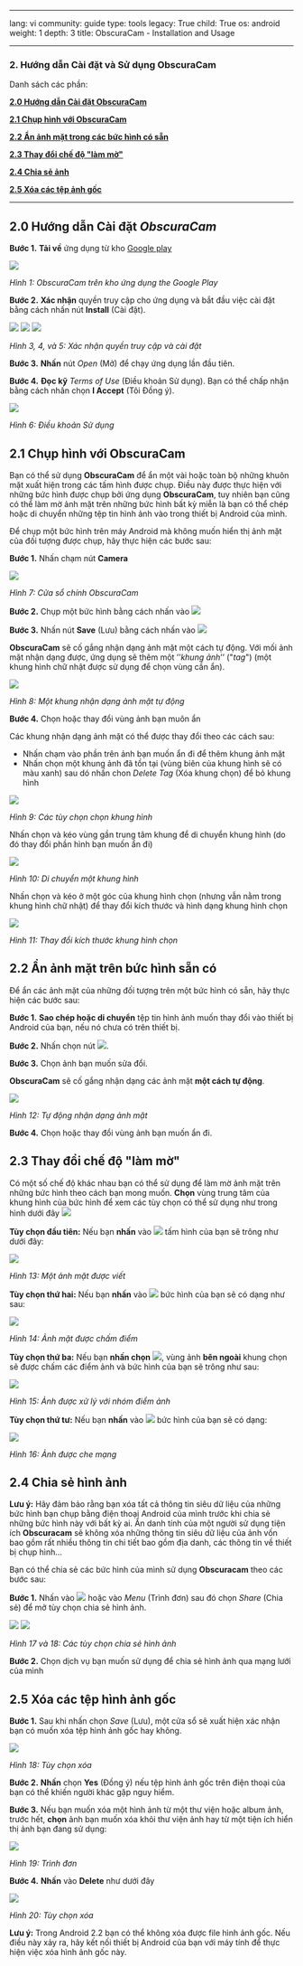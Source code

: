 

---

lang: vi
community: guide
type: tools
legacy: True
child: True
os: android
weight: 1
depth: 3
title: ObscuraCam - Installation and Usage

---

### 2. Hướng dẫn Cài đặt và Sử dụng ObscuraCam

Danh sách các phần:

[**2.0 Hướng dẫn Cài đặt ObscuraCam**](#2.0)

[**2.1 Chụp hình với ObscuraCam**](#2.1)

[**2.2 Ẩn ảnh mặt trong các bức hình có sẵn**](#2.2)

[**2.3 Thay đổi chế độ "làm mờ"**](#2.3)

[**2.4 Chia sẻ ảnh**](#2.4)

[**2.5  Xóa các tệp ảnh gốc**](#2.5)

-----

<a name="2.0"></a>
##  2.0 Hướng dẫn Cài đặt *ObscuraCam* ##

**Bước 1.** **Tải về** ứng dụng từ kho [Google play](https://play.google.com/store/apps/details?id=org.witness.sscphase1&hl=en)

![](/sbox/screen/obscuracam-vi/02.png)

*Hình 1: ObscuraCam trên kho ứng dụng the Google Play*

**Bước 2.** **Xác nhận** quyền truy cập cho ứng dụng và bắt đầu việc cài đặt bằng cách nhấn nút **Install** (Cài đặt).

![](/sbox/screen/obscuracam-vi/03.png) ![](/sbox/screen/obscuracam-vi/04.png)
![](/sbox/screen/obscuracam-vi/05.png)

*Hình 3, 4, và 5: Xác nhận quyền truy cập và cài đặt*

**Bước 3.** **Nhấn** nút *Open* (Mở) để chạy ứng dụng lần đầu tiên.

**Bước 4.** **Đọc kỹ** *Terms of Use* (Điều khoản Sử dụng). Bạn có thể chấp nhận bằng cách nhấn chọn **I Accept** (Tôi Đồng ý).

![](/sbox/screen/obscuracam-vi/06.png)

*Hình 6: Điều khoản Sử dụng*

<a name="2.1"></a>
##    2.1 Chụp hình với ObscuraCam ##

Bạn có thể sử dụng **ObscuraCam** để ẩn một vài hoặc toàn bộ những khuôn mặt xuất hiện trong các tấm hình được chụp. Điều này được thực hiện với những bức hình được chụp bởi ứng dụng **ObscuraCam**, tuy nhiên bạn cũng có thể làm mờ ảnh mặt trên những bức hình bất kỳ miễn là bạn có thể chép hoặc di chuyển những tệp tin hình ảnh vào trong thiết bị Android của mình.

Để chụp một bức hình trên máy Android mà không muốn hiển thị ảnh mặt của đối tượng được chụp, hãy thực hiện các bước sau: 

**Bước 1.** Nhấn chạm nút **Camera**

![](/sbox/screen/obscuracam-vi/07.png)

*Hình 7: Cửa sổ chính ObscuraCam*

**Bước 2.** Chụp một bức hình bằng cách nhấn vào ![](/sbox/screen/obscuracam-vi/08.png)

**Bước 3.** Nhấn nút **Save** (Lưu) bằng cách nhấn vào ![](/sbox/screen/obscuracam-vi/09.png)

**ObscuraCam** sẽ cố gắng nhận dạng ảnh mặt một cách tự động. Với mối ảnh mặt nhận dạng được, ứng dụng sẽ thêm một ’’*khung ảnh*’’ ("*tag*") (một khung hình chữ nhật được sử dụng để chọn vùng cần ẩn). 

![](/sbox/screen/obscuracam-vi/10.png)

*Hình 8: Một khung nhận dạng ảnh mặt tự động* 

**Bước 4.** Chọn hoặc thay đổi vùng ảnh bạn muôn ẩn

Các khung nhận dạng ảnh mặt có thể được thay đổi theo các cách sau:

- Nhấn chạm vào phần trên ảnh bạn muốn ẩn đi để thêm khung ảnh mặt
- Nhấn chọn một khung ảnh đã tồn tại (vùng biên của khung hình sẽ có màu xanh) sau dó nhấn chon *Delete Tag* (Xóa khung chọn) để bỏ khung hình

![](/sbox/screen/obscuracam-vi/12.png)

*Hình 9: Các tùy chọn chọn khung hình*

Nhấn chọn và kéo vùng gần trung tâm khung để di chuyển khung hình (do đó thay đổi phần hình bạn muốn ẩn đi)

![](/sbox/screen/obscuracam-vi/11.png)

*Hình 10: Di chuyển một khung hình*

Nhấn chọn và kéo ở một góc của khung hình chọn (nhưng vẫn nằm trong khung hình chữ nhật) để thay đổi kích thước và hình dạng khung hình chọn

![](/sbox/screen/obscuracam-vi/11.png)

*Hình 11: Thay đổi kích thước khung hình chọn*

<a name="2.2"></a>
## 2.2 Ẩn ảnh mặt trên bức hình sẵn có ##

Để ẩn các ảnh mặt của những đối tượng trên một bức hình có sẵn, hãy thực hiện các bước sau: 

**Bước 1.** **Sao chép hoặc di chuyển** tệp tin hình ảnh muốn thay đổi vào thiết bị Android của bạn, nếu nó chưa có trên thiết bị.

**Bước 2.** Nhấn chọn nút ![](/sbox/screen/obscuracam-vi/14.png).

**Bước 3.** Chọn ảnh bạn muốn sửa đổi.

**ObscuraCam** sẽ cố gắng nhận dạng các ảnh mặt **một cách tự động**.

![](/sbox/screen/obscuracam-vi/10.png)

*Hình 12: Tự động nhận dạng ảnh mặt*

**Bước 4.** Chọn hoặc thay đổi vùng ảnh bạn muốn ẩn đi.

<a name="2.3"></a>
## 2.3 Thay đổi chế độ "làm mờ" ##

Có một số chế độ khác nhau bạn có thể sử dụng để làm mờ ảnh mặt trên những bức hình theo cách bạn mong muốn. 
**Chọn** vùng trung tâm của khung hình của bức hình để xem các tùy chọn có thể sử dụng như trong hình dưới đây
![](/sbox/screen/obscuracam-vi/12.png)

**Tùy chọn đầu tiên:** Nếu bạn **nhấn** vào ![](/sbox/screen/obscuracam-vi/21.png) tấm hình của bạn sẽ trông như dưới đây:

![](/sbox/screen/obscuracam-vi/13.png)

*Hình 13: Một ảnh mặt được viết*

**Tùy chọn thứ hai:** Nếu bạn **nhấn** vào ![](/sbox/screen/obscuracam-vi/22.png) bức hình của bạn sẽ có dạng như sau:

![](/sbox/screen/obscuracam-vi/10.png)

*Hình 14: Ảnh mặt được chấm điểm*

**Tùy chọn thứ ba:** Nếu bạn **nhấn chọn**  ![](/sbox/screen/obscuracam-vi/23.png), vùng ảnh **bên ngoài** khung chọn sẽ được chấm các điểm ảnh và bức hình của bạn sẽ trông như sau:

![](/sbox/screen/obscuracam-vi/15.png)

*Hình 15: Ảnh được xử lý với nhóm điểm ảnh*

**Tùy chọn thứ tư:** Nếu bạn **nhấn** vào ![](/sbox/screen/obscuracam-vi/24.png) bức hình của bạn sẽ có dạng:

![](/sbox/screen/obscuracam-vi/16.png)

*Hình 16: Ảnh được che mạng*

<a name="2.4"></a>
## 2.4 Chia sẻ hình ảnh ##

**Lưu ý:** Hãy đảm bảo rằng bạn xóa tất cả thông tin siêu dữ liệu của những bức hình bạn chụp bằng điện thoại Android của mình trước khi chia sẻ những bức hình này với bất kỳ ai. Ẩn danh tính của một người sử dụng tiện ích **Obscuracam** sẽ không xóa những thông tin siêu dữ liệu của ảnh vốn bao gồm rất nhiều thông tin chi tiết bao gồm địa danh, các thông tin về thiết bị chụp hình…

Bạn có thể chia sẻ các bức hình của mình sử dụng **Obscuracam** theo các bước sau:

**Bước 1.** Nhấn vào ![](/sbox/screen/obscuracam-vi/26.png) hoặc vào *Menu* (Trình đơn) sau đó chọn *Share* (Chia sẻ) để mở tùy chọn chia sẻ hình ảnh.

![](/sbox/screen/obscuracam-vi/20.png) ![](/sbox/screen/obscuracam-vi/19.png)

*Hình 17 và 18: Các tùy chọn chia sẻ hình ảnh*

**Bước 2.** Chọn dịch vụ bạn muốn sử dụng để chia sẻ hình ảnh qua mạng lưới của mình

<a name="2.5"></a>
## 2.5 Xóa các tệp hình ảnh gốc ##

**Bước 1.** Sau khi nhấn chọn *Save* (Lưu), một cửa sổ sẽ xuất hiện xác nhận bạn có muốn xóa tệp hình ảnh gốc hay không. 

![](/sbox/screen/obscuracam-vi/17.png)

*Hình 18: Tùy chọn xóa*

**Bước 2.** **Nhấn** chọn **Yes** (Đồng ý) nếu tệp hình ảnh gốc trên điện thoại của bạn có thể khiến người khác gặp nguy hiểm. 

**Bước 3.** Nếu bạn muốn xóa một hình ảnh từ một thư viện hoặc album ảnh, trước hết, **chọn** ảnh bạn muốn xóa khỏi thư viện ảnh hay từ một tiện ích hiển thị ảnh bạn đang sử dụng:

![](/sbox/screen/obscuracam-vi/18.png)

*Hình 19: Trình đơn*

**Bước 4.** **Nhấn** vào **Delete** như dưới đây

![](/sbox/screen/obscuracam-vi/27.png)

*Hình 20: Tùy chọn xóa*

**Lưu ý:** Trong Android 2.2 bạn có thể không xóa được file hình ảnh gốc. Nếu điều này xảy ra, hãy kết nối thiết bị Android của bạn với máy tính để thực hiện việc xóa hình ảnh gốc này. 


